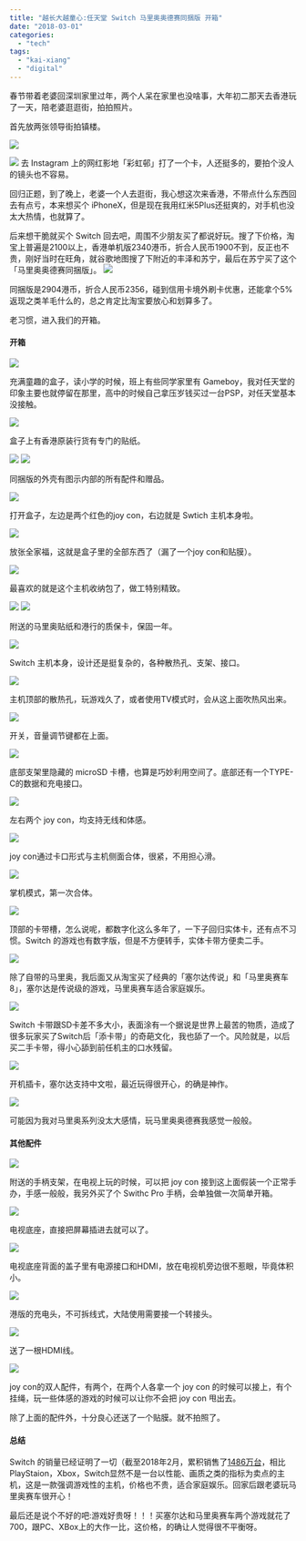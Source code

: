 ```yaml
---
title: "越长大越童心:任天堂 Switch 马里奥奥德赛同捆版 开箱"
date: "2018-03-01"
categories: 
  - "tech"
tags: 
  - "kai-xiang"
  - "digital"
---
```


春节带着老婆回深圳家里过年，两个人呆在家里也没啥事，大年初二那天去香港玩了一天，陪老婆逛逛街，拍拍照片。

首先放两张领导街拍镇楼。

![](https://static.is26.com/blog/2018/03/switch/hk-3.jpg)

![](https://static.is26.com/blog/2018/03/switch/hk-7.jpg) 去 Instagram 上的网红影地「彩虹邨」打了一个卡，人还挺多的，要拍个没人的镜头也不容易。

回归正题，到了晚上，老婆一个人去逛街，我心想这次来香港，不带点什么东西回去有点亏，本来想买个 iPhoneX，但是现在我用红米5Plus还挺爽的，对手机也没太大热情，也就算了。

后来想干脆就买个 Switch 回去吧，周围不少朋友买了都说好玩。搜了下价格，淘宝上普遍是2100以上，香港单机版2340港币，折合人民币1900不到，反正也不贵，刚好当时在旺角，就谷歌地图搜了下附近的丰泽和苏宁，最后在苏宁买了这个「马里奥奥德赛同捆版」。 ![](https://static.is26.com/blog/2018/03/switch/switch-34.JPG)

同捆版是2904港币，折合人民币2356，碰到信用卡境外刷卡优惠，还能拿个5%返现之类羊毛什么的，总之肯定比淘宝要放心和划算多了。

老习惯，进入我们的开箱。

#### 开箱

![](https://static.is26.com/blog/2018/03/switch/switch-2.JPG)

充满童趣的盒子，读小学的时候，班上有些同学家里有 Gameboy，我对任天堂的印象主要也就停留在那里，高中的时候自己拿压岁钱买过一台PSP，对任天堂基本没接触。

![](https://static.is26.com/blog/2018/03/switch/switch-3.JPG)

盒子上有香港原装行货有专门的贴纸。

![](https://static.is26.com/blog/2018/03/switch/switch-4.JPG) ![](https://static.is26.com/blog/2018/03/switch/switch-5.JPG)

同捆版的外壳有图示内部的所有配件和赠品。

![](https://static.is26.com/blog/2018/03/switch/switch-6.JPG)

打开盒子，左边是两个红色的joy con，右边就是 Swtich 主机本身啦。

![](https://static.is26.com/blog/2018/03/switch/switch-30.JPG)

放张全家福，这就是盒子里的全部东西了（漏了一个joy con和贴膜）。

![](https://static.is26.com/blog/2018/03/switch/switch-7.JPG)

最喜欢的就是这个主机收纳包了，做工特别精致。

![](https://static.is26.com/blog/2018/03/switch/switch-10.JPG) ![](https://static.is26.com/blog/2018/03/switch/switch-9.JPG)

附送的马里奥贴纸和港行的质保卡，保固一年。

![](https://static.is26.com/blog/2018/03/switch/switch-17.JPG)

Switch 主机本身，设计还是挺复杂的，各种散热孔、支架、接口。

![](https://static.is26.com/blog/2018/03/switch/switch-19.JPG)

​主机顶部的散热孔，玩游戏久了，或者使用TV模式时，会从这上面吹热风出来。

![](https://static.is26.com/blog/2018/03/switch/switch-20.JPG)

开关，音量调节键都在上面。

![](https://static.is26.com/blog/2018/03/switch/switch-32.JPG)

底部支架里隐藏的 microSD 卡槽，也算是巧妙利用空间了。底部还有一个TYPE-C的数据和充电接口。

![](https://static.is26.com/blog/2018/03/switch/switch-16.JPG)

左右两个 joy con，均支持无线和体感。

![](https://static.is26.com/blog/2018/03/switch/switch-21.JPG)

joy con通过卡口形式与主机侧面合体，很紧，不用担心滑。

![](https://static.is26.com/blog/2018/03/switch/switch-22.JPG)

掌机模式，第一次合体。

![](https://static.is26.com/blog/2018/03/switch/switch-25.JPG)

顶部的卡带槽，怎么说呢，都数字化这么多年了，一下子回归实体卡，还有点不习惯。Switch 的游戏也有数字版，但是不方便转手，实体卡带方便卖二手。

![](https://static.is26.com/blog/2018/03/switch/switch-24.JPG)

除了自带的马里奥，我后面又从淘宝买了经典的「塞尔达传说」和「马里奥赛车8」，塞尔达是传说级的游戏，马里奥赛车适合家庭娱乐。

![](https://static.is26.com/blog/2018/03/switch/switch-26.JPG)

Switch 卡带跟SD卡差不多大小，表面涂有一个据说是世界上最苦的物质，造成了很多玩家买了Switch后「添卡带」的奇葩文化，我也舔了一个。风险就是，以后买二手卡带，得小心舔到前任机主的口水残留。

![](https://static.is26.com/blog/2018/03/switch/switch-27.JPG)

开机插卡，塞尔达支持中文啦，最近玩得很开心，的确是神作。

![](https://static.is26.com/blog/2018/03/switch/switch-23.JPG)

可能因为我对马里奥系列没太大感情，玩马里奥奥德赛我感觉一般般。

#### 其他配件

![](https://static.is26.com/blog/2018/03/switch/switch-28.JPG)

附送的手柄支架，在电视上玩的时候，可以把 joy con 接到这上面假装一个正常手办，手感一般般，我另外买了个 Swithc Pro 手柄，会单独做一次简单开箱。

![](https://static.is26.com/blog/2018/03/switch/switch-29.JPG)

电视底座，直接把屏幕插进去就可以了。

![](https://static.is26.com/blog/2018/03/switch/switch-33.JPG)

电视底座背面的盖子里有电源接口和HDMI，放在电视机旁边很不惹眼，毕竟体积小。

![](https://static.is26.com/blog/2018/03/switch/switch-14.JPG)

港版的充电头，不可拆线式，大陆使用需要接一个转接头。

![](https://static.is26.com/blog/2018/03/switch/switch-13.JPG)

送了一根HDMI线。

![](https://static.is26.com/blog/2018/03/switch/switch-15.JPG)

joy con的双人配件，有两个，在两个人各拿一个 joy con 的时候可以接上，有个挂绳，玩一些体感的游戏的时候可以让你不会把 joy con 甩出去。

除了上面的配件外，十分良心还送了一个贴膜。就不拍照了。

#### 总结

Switch 的销量已经证明了一切（截至2018年2月，累积销售了[1486万台](http://tech.ifeng.com/a/20180201/44868029_0.shtml)，相比PlayStaion，Xbox，Switch显然不是一台以性能、画质之类的指标为卖点的主机，这是一款强调游戏性的主机，价格也不贵，适合家庭娱乐。回家后跟老婆玩马里奥赛车很开心！

最后还是说个不好的吧:游戏好贵呀！！！买塞尔达和马里奥赛车两个游戏就花了700，跟PC、XBox上的大作一比，这价格，的确让人觉得很不平衡呀。
